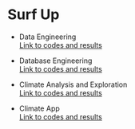 # Surf Up  
* Data Engineering  
  [Link to codes and results](https://github.com/nelsonxw/Advanced_Data_Storage_Retrieval/blob/master/data_engineering.ipynb)

* Database Engineering  
  [Link to codes and results](https://github.com/nelsonxw/Advanced_Data_Storage_Retrieval/blob/master/database_engineering.ipynb)

* Climate Analysis and Exploration  
  [Link to codes and results](https://github.com/nelsonxw/Advanced_Data_Storage_Retrieval/blob/master/climate_analysis.ipynb)

* Climate App  
  [Link to codes and results]()

